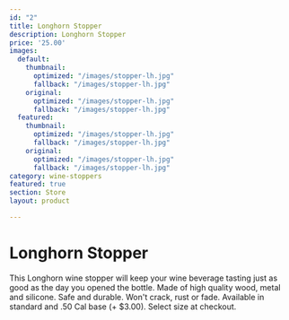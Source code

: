 ```yaml
---
id: "2"
title: Longhorn Stopper
description: Longhorn Stopper
price: '25.00'
images:
  default:
    thumbnail:
      optimized: "/images/stopper-lh.jpg"
      fallback: "/images/stopper-lh.jpg"
    original:
      optimized: "/images/stopper-lh.jpg"
      fallback: "/images/stopper-lh.jpg"
  featured:
    thumbnail:
      optimized: "/images/stopper-lh.jpg"
      fallback: "/images/stopper-lh.jpg"
    original:
      optimized: "/images/stopper-lh.jpg"
      fallback: "/images/stopper-lh.jpg"
category: wine-stoppers
featured: true
section: Store
layout: product

---
```

# Longhorn Stopper

This Longhorn wine stopper will keep your wine beverage tasting just as good as the day you opened the bottle. Made of high quality wood, metal and silicone. Safe and durable. Won't crack, rust or fade. Available in standard and .50 Cal base (+ $3.00). Select size at checkout.